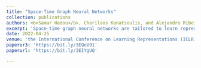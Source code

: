 ```yaml
---
title: "Space-Time Graph Neural Networks"
collection: publications
authors: <b>Samar Hadou</b>, Charilaos Kanatsoulis, and Alejandro Ribeiro.
excerpt: 'Space-time graph neural networks are tailored to learn representations from time-varying graph data. In this paper, we introduce a new notion of convolutions that led to introducing this new vartiation of GNNs and prove its stability to domain deformations.'
date: 2022-04-25
venue: 'the International Conference on Learning Representations (ICLR)'
paperur3: 'https://bit.ly/3EQeV91'
paperurl: 'https://bit.ly/3EIYgUQ'

---
```

